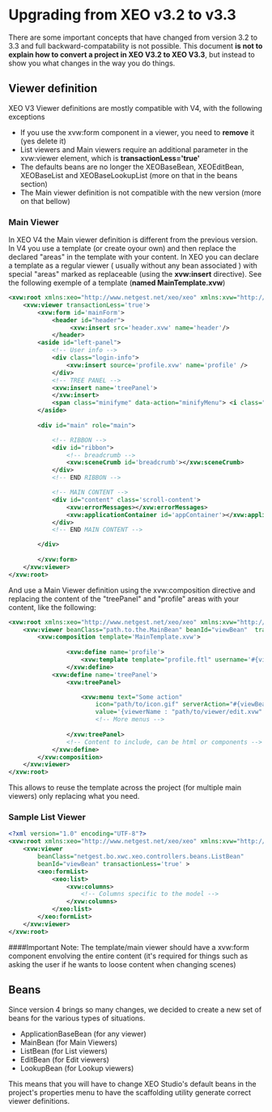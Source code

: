# Upgrading from XEO v3.2 to v3.3

There are some important concepts that have changed from version 3.2 to 3.3 and full backward-compatability is not possible. This document **is not to explain how to convert a project in XEO V3.2 to XEO V3.3**, but instead to show you what changes in the way you do things.

## Viewer definition
XEO V3 Viewer definitions are mostly compatible with V4, with the following exceptions

- If you use the xvw:form component in a viewer, you need to **remove** it (yes delete it)
- List viewers and Main viewers require an additional parameter in the xvw:viewer element, which is **transactionLess='true'**
- The defaults beans are no longer the XEOBaseBean, XEOEditBean, XEOBaseList and XEOBaseLookupList (more on that in the beans section)
- The Main viewer definition is not compatible with the new version (more on that bellow)

### Main Viewer

In XEO V4 the Main viewer definition is different from the previous version. In V4 you use a template (or create oyour own) and then replace the declared "areas" in the template with your content. In XEO you can declare a template as a regular viewer ( usually without any bean associated ) with special "areas" marked as replaceable (using the **xvw:insert** directive). See the following exemple of a template (**named MainTemplate.xvw**)

```xml
<xvw:root xmlns:xeo="http://www.netgest.net/xeo/xeo" xmlns:xvw="http://www.netgest.net/xeo/xvw">
    <xvw:viewer transactionLess='true'>
        <xvw:form id='mainForm'>
        	<header id="header">
				 <xvw:insert src='header.xvw' name='header'/>
			</header>
		<aside id="left-panel">
			<!-- User info -->
			<div class="login-info">
				<xvw:insert source='profile.xvw' name='profile' />
			</div>
            <!-- TREE PANEL -->
			<xvw:insert name='treePanel'>
			</xvw:insert>	
			<span class="minifyme" data-action="minifyMenu"> <i class="fa fa-arrow-circle-left hit"></i> </span>
		</aside>
		
		<div id="main" role="main">

			<!-- RIBBON -->
			<div id="ribbon">
				<!-- breadcrumb -->
				<xvw:sceneCrumb id='breadcrumb'></xvw:sceneCrumb>
			</div>
			<!-- END RIBBON -->

			<!-- MAIN CONTENT -->
			<div id="content" class='scroll-content'>
				<xvw:errorMessages></xvw:errorMessages>
				<xvw:applicationContainer id='appContainer'></xvw:applicationContainer> 
			</div>
			<!-- END MAIN CONTENT -->

		</div>
		
		</xvw:form>
    </xvw:viewer>
</xvw:root>

```
And use a Main Viewer definition using the xvw:composition directive and replacing the content of the "treePanel" and "profile" areas with your content, like the following:

```xml
<xvw:root xmlns:xeo="http://www.netgest.net/xeo/xeo" xmlns:xvw="http://www.netgest.net/xeo/xvw">
	<xvw:viewer beanClass="path.to.the.MainBean" beanId="viewBean"	transactionLess='true'>
		<xvw:composition template='MainTemplate.xvw'>
        
				<xvw:define name='profile'>
					<xvw:template template="profile.ftl" username='#{viewBean.loggedUser}' profiles='#{viewBean.profiles}'></xvw:template>
				</xvw:define>
			<xvw:define name='treePanel'>
				<xvw:treePanel>

					<xvw:menu text="Some action" 
						icon="path/to/icon.gif" serverAction="#{viewBean.createObject}"
						value='{viewerName : "path/to/viewer/edit.xvw" , objectName : "SOME_OBJECT"}'></xvw:menu>
                        <!-- More menus -->
                        
				</xvw:treePanel>
				<!-- Content to include, can be html or components -->
			</xvw:define>
		</xvw:composition>
	</xvw:viewer>
</xvw:root>

```
This allows to reuse the template across the project (for multiple main viewers) only replacing what you need.

### Sample List Viewer

```xml
<?xml version="1.0" encoding="UTF-8"?>
<xvw:root xmlns:xeo="http://www.netgest.net/xeo/xeo" xmlns:xvw="http://www.netgest.net/xeo/xvw">
    <xvw:viewer
        beanClass="netgest.bo.xwc.xeo.controllers.beans.ListBean"
        beanId="viewBean" transactionLess='true' >
        <xeo:formList>
            <xeo:list>
                <xvw:columns>
                    <!-- Columns specific to the model -->
                </xvw:columns>
            </xeo:list>
        </xeo:formList>
    </xvw:viewer>
</xvw:root>

```

####Important Note:
The template/main viewer should have a xvw:form component envolving the entire content (it's required for things such as asking the user if he wants to loose content when changing scenes)

## Beans

Since version 4 brings so many changes, we decided to create a new set of beans for the various types of situations.

- ApplicationBaseBean (for any viewer)
- MainBean (for Main Viewers)
- ListBean (for List viewers)
- EditBean (for Edit viewers)
- LookupBean (for Lookup viewers)

This means that you will have to change XEO Studio's default beans in the project's properties menu to have the scaffolding utility generate correct viewer definitions.